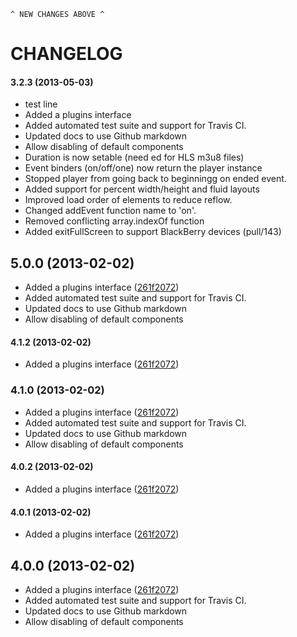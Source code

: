
```
^ NEW CHANGES ABOVE ^
```

CHANGELOG
=========

#### 3.2.3 (2013-05-03)
* test line
* Added a plugins interface
* Added automated test suite and support for Travis CI.
* Updated docs to use Github markdown
* Allow disabling of default components
* Duration is now setable (need ed for HLS m3u8 files)
* Event binders (on/off/one) now return the player instance
* Stopped player from going back to beginningg on ended event.
* Added support for percent width/height and fluid layouts
* Improved load order of elements to reduce reflow.
* Changed addEvent function name to 'on'.
* Removed conflicting array.indexOf function
* Added exitFullScreen to support BlackBerry devices (pull/143)

## 5.0.0 (2013-02-02)
* Added a plugins interface ([261f2072](https://github.com/angular-ui/bootstrap/commit/261f2072))
* Added automated test suite and support for Travis CI.
* Updated docs to use Github markdown
* Allow disabling of default components

#### 4.1.2 (2013-02-02)
* Added a plugins interface ([261f2072](https://github.com/angular-ui/bootstrap/commit/261f2072))

### 4.1.0 (2013-02-02)
* Added a plugins interface ([261f2072](https://github.com/angular-ui/bootstrap/commit/261f2072))
* Added automated test suite and support for Travis CI.
* Updated docs to use Github markdown
* Allow disabling of default components

#### 4.0.2 (2013-02-02)
* Added a plugins interface ([261f2072](https://github.com/angular-ui/bootstrap/commit/261f2072))

#### 4.0.1 (2013-02-02)
* Added a plugins interface ([261f2072](https://github.com/angular-ui/bootstrap/commit/261f2072))

## 4.0.0 (2013-02-02)
* Added a plugins interface ([261f2072](https://github.com/angular-ui/bootstrap/commit/261f2072))
* Added automated test suite and support for Travis CI.
* Updated docs to use Github markdown
* Allow disabling of default components

